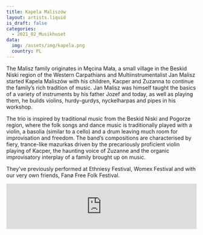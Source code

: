 ```yaml
---
title: Kapela Maliszów
layout: artists.liquid
is_draft: false
categories:
  - 2021_02_Musikhuset
data:
  img: /assets/img/kapela.png
  country: PL
---
```


The Malisz family originates in Męcina Mała, a small village in the Beskid Niski region of the Western Carpathians and Multiinstrumentalist Jan Malisz started Kapela Maliszów with his children, Kacper and Zuzanna to continue the family’s rich tradition of music. Jan Malisz was himself taught the basics of a variety of instruments by his father Jozef and today, as well as playing them, he builds violins, hurdy-gurdys, nyckelharpas and pipes in his workshop.

The trio is inspired by traditional music from the Beskid Niski and Pogorze region, where the folk songs and dance music is traditionally played with a violin, a basolia (similar to a cello) and a drum leaving much room for improvisation and freedom. The band’s compositions are characterised by fiery, trance-like mazurkas driven by the precariously proficient violin playing of Kacper, the haunting voice of Zuzanne and the organic improvisatory interplay of a family brought up on music.

They’ve previously performed at Ethniesy Festival, Womex Festival and with our very own friends, Fanø Free Folk Festival.

<iframe style="border: 0; width: 100%; height: 120px;" src="https://bandcamp.com/EmbeddedPlayer/album=330500039/size=large/bgcol=ffffff/linkcol=0687f5/tracklist=false/artwork=small/transparent=true/" seamless><a href="https://unzippedfly.bandcamp.com/album/wiejski-d-ez">Wiejski Dżez by Kapela Maliszów</a></iframe>

